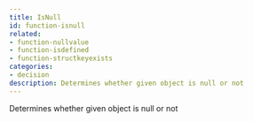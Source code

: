 ```yaml
---
title: IsNull
id: function-isnull
related:
- function-nullvalue
- function-isdefined
- function-structkeyexists
categories:
- decision
description: Determines whether given object is null or not
---
```


Determines whether given object is null or not
